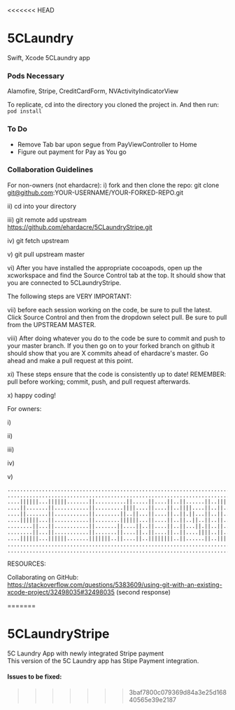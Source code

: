 
<<<<<<< HEAD
# 5CLaundry
Swift, Xcode 5CLaundry app


### Pods Necessary
Alamofire, 
Stripe, 
CreditCardForm,
NVActivityIndicatorView

To replicate, cd into the directory you cloned the project in. And then run: ```pod install```

### To Do
* Remove Tab bar upon segue from PayViewController to Home
* Figure out payment for Pay as You go



### Collaboration Guidelines

For non-owners (not ehardacre):
i) fork and then clone the repo: git clone git@github.com:YOUR-USERNAME/YOUR-FORKED-REPO.git

ii) cd into your directory

iii) git remote add upstream https://github.com/ehardacre/5CLaundryStripe.git

iv) git fetch upstream

v) git pull upstream master

vi) After you have installed the appropriate cocoapods, open up the xcworkspace and find the Source Control tab at the top. It should show that you are connected to 5CLaundryStripe. 

The following steps are VERY IMPORTANT:

vii) before each session working on the code, be sure to pull the latest. Click Source Control and then from the dropdown select pull. Be sure to pull from the UPSTREAM MASTER.

viii) After doing whatever you do to the code be sure to commit and push to your master branch. If you then go on to your forked branch on github it should show that you are X commits ahead of ehardacre's master. Go ahead and make a pull request at this point. 

xi) These steps ensure that the code is consistently up to date! REMEMBER: pull before working; commit, push, and pull request afterwards. 

x) happy coding!



For owners:

i)

ii)

iii)

iv)

v)

```
....................................................................................................
....................................................................................................
....||||||...||||||.......||..........||.....||....||..||......||..|||||.....||||||...||......||....
....||.......||...........||.........||||....||....||..||||....||..||...||...||...||...||....||.....
....||.......||...........||........||..||...||....||..||.||...||..||....||..||...||....||..||......
....||||||...||...........||........||||||...||....||..||..||..||..||....||..||||||.......||........
........||...||...........||.......||....||..||....||..||...||.||..||....||..||||.........||........
........||...||...........||.......||....||..||....||..||....||||..||...||...||.||........||........
....||||||...||||||.......|||||||..||....||..||||||||..||......||..|||||.....||..|||......||........
....................................................................................................
....................................................................................................
```




RESOURCES:

Collaborating on GitHub:
https://stackoverflow.com/questions/5383609/using-git-with-an-existing-xcode-project/32498035#32498035
(second response)





=======
# 5CLaundryStripe
5C Laundry App with newly integrated Stripe payment <br />
This version of the 5C Laundry app has Stipe Payment integration.<br />
#### Issues to be fixed: <br />

>>>>>>> 3baf7800c079369d84a3e25d16840565e39e2187
